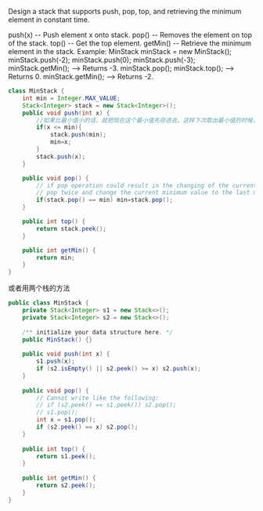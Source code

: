 Design a stack that supports push, pop, top, and retrieving the minimum element in constant time.

push(x) -- Push element x onto stack.
pop() -- Removes the element on top of the stack.
top() -- Get the top element.
getMin() -- Retrieve the minimum element in the stack.
Example:
MinStack minStack = new MinStack();
minStack.push(-2);
minStack.push(0);
minStack.push(-3);
minStack.getMin();   --> Returns -3.
minStack.pop();
minStack.top();      --> Returns 0.
minStack.getMin();   --> Returns -2.
```JAVA
class MinStack {
    int min = Integer.MAX_VALUE;
    Stack<Integer> stack = new Stack<Integer>();
    public void push(int x) {
        //如果比最小值小的话，就把现在这个最小值先存进去，这样下次取出最小值的时候，如果是最小值的话，那它的下一个就是当前的最小值了！！！
        if(x <= min){          
            stack.push(min);
            min=x;
        }
        stack.push(x);
    }

    public void pop() {
        // if pop operation could result in the changing of the current minimum value, 
        // pop twice and change the current minimum value to the last minimum value.
        if(stack.pop() == min) min=stack.pop();
    }

    public int top() {
        return stack.peek();
    }

    public int getMin() {
        return min;
    }
}
```
或者用两个栈的方法
```java
public class MinStack {
    private Stack<Integer> s1 = new Stack<>();
    private Stack<Integer> s2 = new Stack<>();
    
    /** initialize your data structure here. */
    public MinStack() {}
    
    public void push(int x) {
        s1.push(x);
        if (s2.isEmpty() || s2.peek() >= x) s2.push(x);
    }
    
    public void pop() {
        // Cannot write like the following:
        // if (s2.peek() == s1.peek()) s2.pop();
        // s1.pop();
        int x = s1.pop();
        if (s2.peek() == x) s2.pop();
    }
    
    public int top() {
        return s1.peek();
    }
    
    public int getMin() {
        return s2.peek();
    }
}
```
